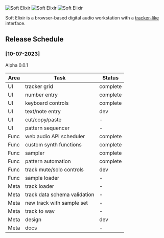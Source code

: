 ![Soft Elixir](/assets/soft-elixir-1.png)
![Soft Elixir](/assets/soft-elixir-2.png)
![Soft Elixir](/assets/soft-elixir-3.png)

Soft Elixir is a browser-based digital audio workstation with a [tracker-like](https://en.wikipedia.org/wiki/Music_tracker) interface.

## Release Schedule

### [10-07-2023]

Alpha 0.0.1

| Area | Task | Status |
| --- | --- | --- |
| UI | tracker grid | complete |
| UI | number entry | complete |
| UI | keyboard controls | complete |
| UI | text/note entry | dev |
| UI | cut/copy/paste | - |
| UI | pattern sequencer | - |
| Func | web audio API scheduler | complete |
| Func | custom synth functions | complete |
| Func | sampler | complete |
| Func | pattern automation | complete |
| Func | track mute/solo controls | dev |
| Func | sample loader | - |
| Meta | track loader | - |
| Meta | track data schema validation | - |
| Meta | new track with sample set | - |
| Meta | track to wav | - |
| Meta | design | dev |
| Meta | docs | - |